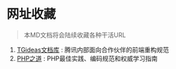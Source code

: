 # 网址收藏
> 本MD文档将会陆续收藏各种干活URL

1. [TGideas文档库](https://tgideas.qq.com/doc/index.html "TGideas文档库") : 腾讯内部面向合作伙伴的前端重构规范
1. [PHP之道](https://phptherightway.com/ "PHP之道") : PHP最佳实践、编码规范和权威学习指南